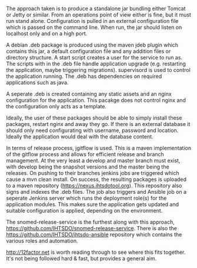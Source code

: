The approach taken is to produce a standalone jar bundling either Tomcat or Jetty or similar. From an operations point of view either is fine, but it must run stand alone. Configuration is pulled in an external configuration file which is passed on the command line. When run, the jar should listen on localhost only and on a high port.

A debian .deb package is produced using the maven jdeb plugin which contains this jar, a default configuration file and any addition files or directory structure. A start script creates a user for the service to run as. The scripts with in the .deb file handle application upgrade (e.g. restarting the application, maybe triggering migrations). supervisord is used to control the application running. The .deb has dependencies on required applications such as java.

A seperate .deb is created containing any static assets and an nginx configuration for the application. This pacakge does not control nginx and the configuration only acts as a template.

Ideally, the user of these packages should be able to simply install these packages, restart nginx and away they go. If there is an external database it should only need configurating with username, password and location. Ideally the application would deal with the database content.

In terms of release process, jgitflow is used. This is a maven implementation of the gitflow process and allows for efficient release and branch management. At the very least a develop and master branch must exist, with develop being the snapshot versions and the master being the releases. On pushing to their branches jenkins jobs are triggered which cause a mvn clean install. On success, the resulting packages is uploaded to a maven repository (https://nexus.ihtsdotool.org). This repository also signs and indexes the .deb files. The job also triggers and Ansible job on a seperate Jenkins server which runs the deployment role(s) for the application modules. This makes sure the application gets updated and suitable configuration is applied, depending on the environment.

The snomed-release-service is the furthest along with this approach, https://github.com/IHTSDO/snomed-release-service. There is also the https://github.com/IHTSDO/ihtsdo-ansible repository which contains the various roles and automation.

http://12factor.net is worth reading through to see where this fits together. It's not being followed hard & fast, but provides a general aim.
